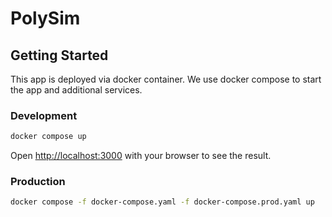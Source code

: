 # PolySim

## Getting Started

This app is deployed via docker container. We use docker compose to start the app and additional services.

### Development

```bash
docker compose up
```

Open [http://localhost:3000](http://localhost:3000) with your browser to see the result.

### Production

```bash
docker compose -f docker-compose.yaml -f docker-compose.prod.yaml up
```
